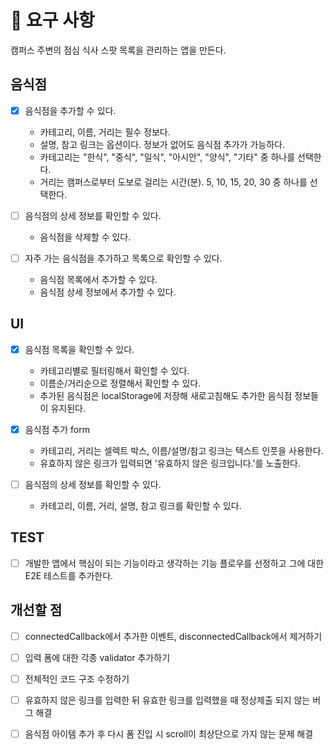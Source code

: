 # 🎯 요구 사항

캠퍼스 주변의 점심 식사 스팟 목록을 관리하는 앱을 만든다.

## 음식점

- [x] 음식점을 추가할 수 있다.

  - 카테고리, 이름, 거리는 필수 정보다.
  - 설명, 참고 링크는 옵션이다. 정보가 없어도 음식점 추가가 가능하다.
  - 카테고리는 "한식", "중식", "일식", "아시안", "양식", "기타" 중 하나를 선택한다.
  - 거리는 캠퍼스로부터 도보로 걸리는 시간(분). 5, 10, 15, 20, 30 중 하나를 선택한다.

- [ ] 음식점의 상세 정보를 확인할 수 있다.

  - 음식점을 삭제할 수 있다.

- [ ] 자주 가는 음식점을 추가하고 목록으로 확인할 수 있다.

  - 음식점 목록에서 추가할 수 있다.
  - 음식점 상세 정보에서 추가할 수 있다.


## UI

- [x] 음식점 목록을 확인할 수 있다.
  - 카테고리별로 필터링해서 확인할 수 있다.
  - 이름순/거리순으로 정렬해서 확인할 수 있다.
  - 추가된 음식점은 localStorage에 저장해 새로고침해도 추가한 음식점 정보들이 유지된다.
- [x] 음식점 추가 form

  - 카테고리, 거리는 셀렉트 박스, 이름/설명/참고 링크는 텍스트 인풋을 사용한다.
  - 유효하지 않은 링크가 입력되면 '유효하지 않은 링크입니다.'를 노출한다.

- [ ] 음식점의 상세 정보를 확인할 수 있다.
  - 카테고리, 이름, 거리, 설명, 참고 링크를 확인할 수 있다.

## TEST

- [ ] 개발한 앱에서 핵심이 되는 기능이라고 생각하는 기능 플로우를 선정하고 그에 대한 E2E 테스트를 추가한다.

## 개선할 점

- [ ] connectedCallback에서 추가한 이벤트, disconnectedCallback에서 제거하기
- [ ] 입력 폼에 대한 각종 validator 추가하기
- [ ] 전체적인 코드 구조 수정하기

- [ ] 유효하지 않은 링크를 입력한 뒤 유효한 링크를 입력했을 때 정상제출 되지 않는 버그 해결
- [ ] 음식점 아이템 추가 후 다시 폼 진입 시 scroll이 최상단으로 가지 않는 문제 해결
